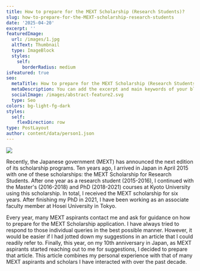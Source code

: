 ```yaml
---
title: How to prepare for the MEXT Scholarship (Research Students)?
slug: how-to-prepare-for-the-MEXT-scholarship-research-students
date: '2025-04-20'
excerpt: ''
featuredImage:
  url: /images/1.jpg
  altText: Thumbnail
  type: ImageBlock
  styles:
    self:
      borderRadius: medium
isFeatured: true
seo:
  metaTitle: How to prepare for the MEXT Scholarship (Research Students)?
  metaDescription: You can add the excerpt and main keywords of your blog post here.
  socialImage: /images/abstract-feature2.svg
  type: Seo
colors: bg-light-fg-dark
styles:
  self:
    flexDirection: row
type: PostLayout
author: content/data/person1.json
---
```

![](/images/1.jpg)

Recently, the Japanese government (MEXT) has announced the next edition of its scholarship programs. Ten years ago, I arrived in Japan in April 2015 with one of these scholarships: the MEXT Scholarship for Research Students. After one year as a research student (2015-2016), I continued with the Master's (2016-2018) and PhD (2018-2021) courses at Kyoto University using this scholarship. In total, I received the MEXT scholarship for six years. After finishing my PhD in 2021, I have been working as an associate faculty member at Hosei University in Tokyo. 

Every year, many MEXT aspirants contact me and ask for guidance on how to prepare for the MEXT Scholarship application. I have always tried to respond to those individual queries in the best possible manner. However, it would be easier if I had jotted down my suggestions in an article that I could readily refer to. Finally, this year, on my 10th anniversary in Japan, as MEXT aspirants started reaching out to me for suggestions, I decided to prepare that article. This article combines my personal experience with that of many MEXT aspirants and scholars I have interacted with over the past decade.  

